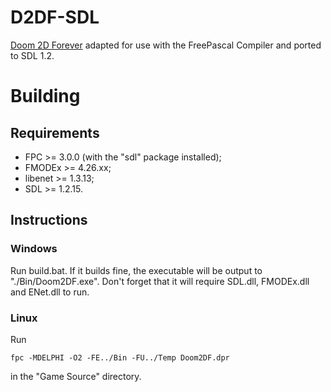 # D2DF-SDL
[Doom 2D Forever](https://github.com/pss88/DF) adapted for use with the FreePascal Compiler and ported to SDL 1.2.

# Building

## Requirements
* FPC >= 3.0.0 (with the "sdl" package installed);
* FMODEx >= 4.26.xx;
* libenet >= 1.3.13;
* SDL >= 1.2.15.

## Instructions
### Windows
Run build.bat.
If it builds fine, the executable will be output to "./Bin/Doom2DF.exe".
Don't forget that it will require SDL.dll, FMODEx.dll and ENet.dll to run.
### Linux
Run
```
fpc -MDELPHI -O2 -FE../Bin -FU../Temp Doom2DF.dpr
```
in the "Game Source" directory.
